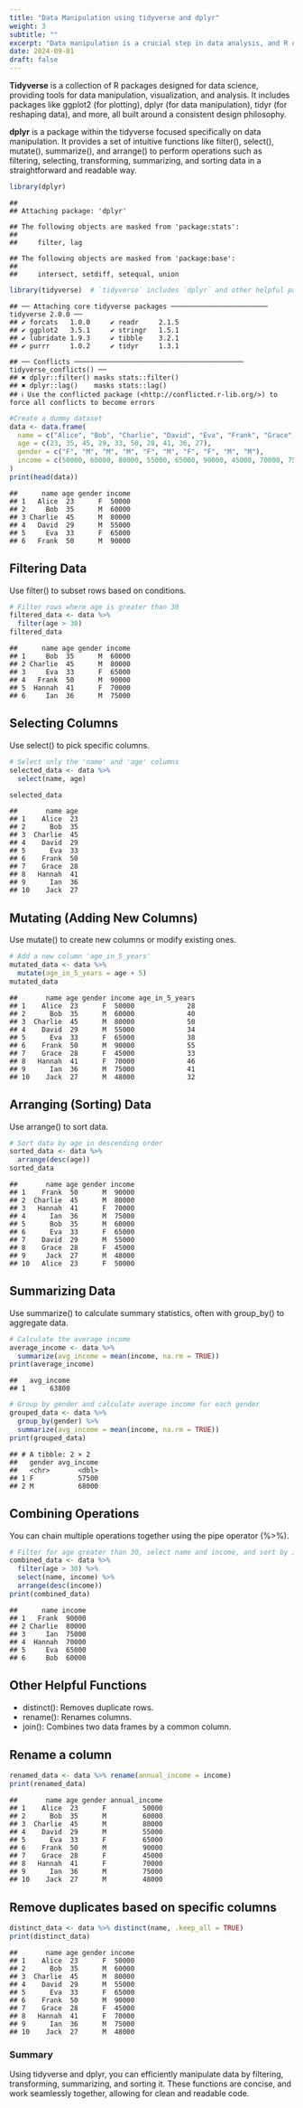 ```yaml
---
title: "Data Manipulation using tidyverse and dplyr"
weight: 3
subtitle: ""
excerpt: "Data manipulation is a crucial step in data analysis, and R offers powerful packages like dplyr and tidyverse to simplify this process. These packages provide intuitive functions for filtering, transforming, and summarizing data efficiently."
date: 2024-09-01
draft: false
---
```

**Tidyverse** is a collection of R packages designed for data science, providing tools for data manipulation, visualization, and analysis. It includes packages like ggplot2 (for plotting), dplyr (for data manipulation), tidyr (for reshaping data), and more, all built around a consistent design philosophy.

**dplyr** is a package within the tidyverse focused specifically on data manipulation. It provides a set of intuitive functions like filter(), select(), mutate(), summarize(), and arrange() to perform operations such as filtering, selecting, transforming, summarizing, and sorting data in a straightforward and readable way.


``` r
library(dplyr)
```

```
## 
## Attaching package: 'dplyr'
```

```
## The following objects are masked from 'package:stats':
## 
##     filter, lag
```

```
## The following objects are masked from 'package:base':
## 
##     intersect, setdiff, setequal, union
```

``` r
library(tidyverse)  # `tidyverse` includes `dplyr` and other helpful packages
```

```
## ── Attaching core tidyverse packages ──────────────────────── tidyverse 2.0.0 ──
## ✔ forcats   1.0.0     ✔ readr     2.1.5
## ✔ ggplot2   3.5.1     ✔ stringr   1.5.1
## ✔ lubridate 1.9.3     ✔ tibble    3.2.1
## ✔ purrr     1.0.2     ✔ tidyr     1.3.1
```

```
## ── Conflicts ────────────────────────────────────────── tidyverse_conflicts() ──
## ✖ dplyr::filter() masks stats::filter()
## ✖ dplyr::lag()    masks stats::lag()
## ℹ Use the conflicted package (<http://conflicted.r-lib.org/>) to force all conflicts to become errors
```


``` r
#Create a dummy dataset
data <- data.frame(
  name = c("Alice", "Bob", "Charlie", "David", "Eva", "Frank", "Grace", "Hannah", "Ian", "Jack"),
  age = c(23, 35, 45, 29, 33, 50, 28, 41, 36, 27),
  gender = c("F", "M", "M", "M", "F", "M", "F", "F", "M", "M"),
  income = c(50000, 60000, 80000, 55000, 65000, 90000, 45000, 70000, 75000, 48000)
)
print(head(data))
```

```
##      name age gender income
## 1   Alice  23      F  50000
## 2     Bob  35      M  60000
## 3 Charlie  45      M  80000
## 4   David  29      M  55000
## 5     Eva  33      F  65000
## 6   Frank  50      M  90000
```
## Filtering Data

Use filter() to subset rows based on conditions.


``` r
# Filter rows where age is greater than 30
filtered_data <- data %>% 
  filter(age > 30)
filtered_data
```

```
##      name age gender income
## 1     Bob  35      M  60000
## 2 Charlie  45      M  80000
## 3     Eva  33      F  65000
## 4   Frank  50      M  90000
## 5  Hannah  41      F  70000
## 6     Ian  36      M  75000
```
## Selecting Columns

Use select() to pick specific columns.

``` r
# Select only the 'name' and 'age' columns
selected_data <- data %>% 
  select(name, age)

selected_data
```

```
##       name age
## 1    Alice  23
## 2      Bob  35
## 3  Charlie  45
## 4    David  29
## 5      Eva  33
## 6    Frank  50
## 7    Grace  28
## 8   Hannah  41
## 9      Ian  36
## 10    Jack  27
```
## Mutating (Adding New Columns)

Use mutate() to create new columns or modify existing ones.

``` r
# Add a new column 'age_in_5_years'
mutated_data <- data %>% 
  mutate(age_in_5_years = age + 5)
mutated_data
```

```
##       name age gender income age_in_5_years
## 1    Alice  23      F  50000             28
## 2      Bob  35      M  60000             40
## 3  Charlie  45      M  80000             50
## 4    David  29      M  55000             34
## 5      Eva  33      F  65000             38
## 6    Frank  50      M  90000             55
## 7    Grace  28      F  45000             33
## 8   Hannah  41      F  70000             46
## 9      Ian  36      M  75000             41
## 10    Jack  27      M  48000             32
```
## Arranging (Sorting) Data

Use arrange() to sort data.

``` r
# Sort data by age in descending order
sorted_data <- data %>% 
  arrange(desc(age))
sorted_data
```

```
##       name age gender income
## 1    Frank  50      M  90000
## 2  Charlie  45      M  80000
## 3   Hannah  41      F  70000
## 4      Ian  36      M  75000
## 5      Bob  35      M  60000
## 6      Eva  33      F  65000
## 7    David  29      M  55000
## 8    Grace  28      F  45000
## 9     Jack  27      M  48000
## 10   Alice  23      F  50000
```
## Summarizing Data

Use summarize() to calculate summary statistics, often with group_by() to aggregate data.

``` r
# Calculate the average income
average_income <- data %>% 
  summarize(avg_income = mean(income, na.rm = TRUE))
print(average_income)
```

```
##   avg_income
## 1      63800
```

``` r
# Group by gender and calculate average income for each gender
grouped_data <- data %>% 
  group_by(gender) %>% 
  summarize(avg_income = mean(income, na.rm = TRUE))
print(grouped_data)
```

```
## # A tibble: 2 × 2
##   gender avg_income
##   <chr>       <dbl>
## 1 F           57500
## 2 M           68000
```
## Combining Operations

You can chain multiple operations together using the pipe operator (%>%).

``` r
# Filter for age greater than 30, select name and income, and sort by income
combined_data <- data %>%
  filter(age > 30) %>%
  select(name, income) %>%
  arrange(desc(income))
print(combined_data)
```

```
##      name income
## 1   Frank  90000
## 2 Charlie  80000
## 3     Ian  75000
## 4  Hannah  70000
## 5     Eva  65000
## 6     Bob  60000
```
## Other Helpful Functions

- distinct(): Removes duplicate rows.
- rename(): Renames columns.
- join(): Combines two data frames by a common column.

## Rename a column


``` r
renamed_data <- data %>% rename(annual_income = income)
print(renamed_data)
```

```
##       name age gender annual_income
## 1    Alice  23      F         50000
## 2      Bob  35      M         60000
## 3  Charlie  45      M         80000
## 4    David  29      M         55000
## 5      Eva  33      F         65000
## 6    Frank  50      M         90000
## 7    Grace  28      F         45000
## 8   Hannah  41      F         70000
## 9      Ian  36      M         75000
## 10    Jack  27      M         48000
```

## Remove duplicates based on specific columns


``` r
distinct_data <- data %>% distinct(name, .keep_all = TRUE)
print(distinct_data)
```

```
##       name age gender income
## 1    Alice  23      F  50000
## 2      Bob  35      M  60000
## 3  Charlie  45      M  80000
## 4    David  29      M  55000
## 5      Eva  33      F  65000
## 6    Frank  50      M  90000
## 7    Grace  28      F  45000
## 8   Hannah  41      F  70000
## 9      Ian  36      M  75000
## 10    Jack  27      M  48000
```

### Summary

Using tidyverse and dplyr, you can efficiently manipulate data by filtering, transforming, summarizing, and sorting it. These functions are concise, and work seamlessly together, allowing for clean and readable code.




